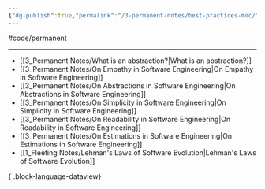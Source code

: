 ```yaml
---
{"dg-publish":true,"permalink":"/3-permanent-notes/best-practices-moc/","created":"2023-08-01T15:03:31.918+02:00","updated":"2023-08-03T16:57:23.212+02:00"}
---
```


#code/permanent

---
- [[3_Permanent Notes/What is an abstraction?\|What is an abstraction?]]
- [[3_Permanent Notes/On Empathy in Software Engineering\|On Empathy in Software Engineering]]
- [[3_Permanent Notes/On Abstractions in Software Engineering\|On Abstractions in Software Engineering]]
- [[3_Permanent Notes/On Simplicity in Software Engineering\|On Simplicity in Software Engineering]]
- [[3_Permanent Notes/On Readability in Software Engineering\|On Readability in Software Engineering]]
- [[3_Permanent Notes/On Estimations in Software Engineering\|On Estimations in Software Engineering]]
- [[1_Fleeting Notes/Lehman's Laws of Software Evolution\|Lehman's Laws of Software Evolution]]

{ .block-language-dataview}